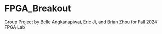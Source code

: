 # FPGA_Breakout

Group Project by Belle Angkanapiwat, Eric Ji, and Brian Zhou for Fall 2024 FPGA Lab